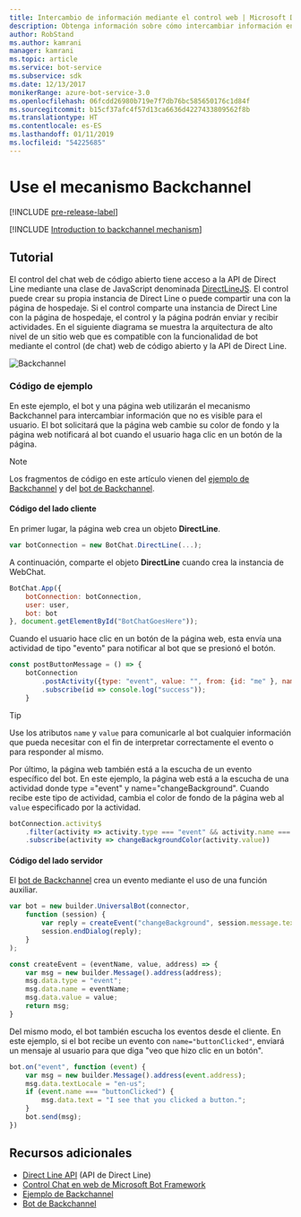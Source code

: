 ```yaml
---
title: Intercambio de información mediante el control web | Microsoft Docs
description: Obtenga información sobre cómo intercambiar información entre el bot y una página web mediante Bot Framework SDK para Node.js.
author: RobStand
ms.author: kamrani
manager: kamrani
ms.topic: article
ms.service: bot-service
ms.subservice: sdk
ms.date: 12/13/2017
monikerRange: azure-bot-service-3.0
ms.openlocfilehash: 06fcdd26980b719e7f7db76bc585650176c1d84f
ms.sourcegitcommit: b15cf37afc4f57d13ca6636d4227433809562f8b
ms.translationtype: HT
ms.contentlocale: es-ES
ms.lasthandoff: 01/11/2019
ms.locfileid: "54225685"
---
```

# <a name="use-the-backchannel-mechanism"></a>Use el mecanismo Backchannel

[!INCLUDE [pre-release-label](../includes/pre-release-label-v3.md)]

[!INCLUDE [Introduction to backchannel mechanism](../includes/snippet-backchannel.md)]

## <a name="walk-through"></a>Tutorial

El control del chat web de código abierto tiene acceso a la API de Direct Line mediante una clase de JavaScript denominada <a href="https://github.com/microsoft/botframework-DirectLinejs" target="_blank">DirectLineJS</a>. El control puede crear su propia instancia de Direct Line o puede compartir una con la página de hospedaje. Si el control comparte una instancia de Direct Line con la página de hospedaje, el control y la página podrán enviar y recibir actividades. En el siguiente diagrama se muestra la arquitectura de alto nivel de un sitio web que es compatible con la funcionalidad de bot mediante el control (de chat) web de código abierto y la API de Direct Line. 

![Backchannel](../media/designing-bots/patterns/back-channel.png)

### <a name="sample-code"></a>Código de ejemplo 

En este ejemplo, el bot y una página web utilizarán el mecanismo Backchannel para intercambiar información que no es visible para el usuario. El bot solicitará que la página web cambie su color de fondo y la página web notificará al bot cuando el usuario haga clic en un botón de la página. 

> [!NOTE]
> Los fragmentos de código en este artículo vienen del <a href="https://github.com/Microsoft/BotFramework-WebChat/blob/master/samples/backchannel/index.html" target="_blank">ejemplo de Backchannel</a> y del <a href="https://github.com/ryanvolum/backChannelBot" target="_blank">bot de Backchannel</a>. 

#### <a name="client-side-code"></a>Código del lado cliente

En primer lugar, la página web crea un objeto **DirectLine**.

```javascript
var botConnection = new BotChat.DirectLine(...);
```

A continuación, comparte el objeto **DirectLine** cuando crea la instancia de WebChat.

```javascript
BotChat.App({
    botConnection: botConnection,
    user: user,
    bot: bot
}, document.getElementById("BotChatGoesHere"));
```

Cuando el usuario hace clic en un botón de la página web, esta envía una actividad de tipo "evento" para notificar al bot que se presionó el botón.

```javascript
const postButtonMessage = () => {
    botConnection
        .postActivity({type: "event", value: "", from: {id: "me" }, name: "buttonClicked"})
        .subscribe(id => console.log("success"));
    }
```

> [!TIP]
> Use los atributos `name` y `value` para comunicarle al bot cualquier información que pueda necesitar con el fin de interpretar correctamente el evento o para responder al mismo. 

Por último, la página web también está a la escucha de un evento específico del bot.
En este ejemplo, la página web está a la escucha de una actividad donde type ="event" y name="changeBackground". Cuando recibe este tipo de actividad, cambia el color de fondo de la página web al `value` especificado por la actividad. 

```javascript
botConnection.activity$
    .filter(activity => activity.type === "event" && activity.name === "changeBackground")
    .subscribe(activity => changeBackgroundColor(activity.value))
```

#### <a name="server-side-code"></a>Código del lado servidor

El <a href="https://github.com/ryanvolum/backChannelBot" target="_blank">bot de Backchannel</a> crea un evento mediante el uso de una función auxiliar.

```javascript
var bot = new builder.UniversalBot(connector, 
    function (session) {
        var reply = createEvent("changeBackground", session.message.text, session.message.address);
        session.endDialog(reply);
    }
);

const createEvent = (eventName, value, address) => {
    var msg = new builder.Message().address(address);
    msg.data.type = "event";
    msg.data.name = eventName;
    msg.data.value = value;
    return msg;
}
```

Del mismo modo, el bot también escucha los eventos desde el cliente. En este ejemplo, si el bot recibe un evento con `name="buttonClicked"`, enviará un mensaje al usuario para que diga "veo que hizo clic en un botón".

```javascript
bot.on("event", function (event) {
    var msg = new builder.Message().address(event.address);
    msg.data.textLocale = "en-us";
    if (event.name === "buttonClicked") {
        msg.data.text = "I see that you clicked a button.";
    }
    bot.send(msg);
})
```

## <a name="additional-resources"></a>Recursos adicionales

- [Direct Line API][directLineAPI] (API de Direct Line)
- <a href="https://github.com/Microsoft/BotFramework-WebChat" target="_blank">Control Chat en web de Microsoft Bot Framework</a>
- <a href="https://aka.ms/v3-js-backchannel-sample" target="_blank">Ejemplo de Backchannel</a>
- <a href="https://github.com/ryanvolum/backChannelBot" target="_blank">Bot de Backchannel</a>

[directLineAPI]: https://docs.botframework.com/en-us/restapi/directline3/#navtitle
